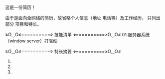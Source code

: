 这是一份简历！


由于是面向全网络的简历，故省略个人信息（地址 电话等）及工作经历， 只列出部分 项目和特长。


≥Ö‿Ö≤===========> 技能清单 <===========≥Ö‿Ö≤
01.服务器系统（window server）打驱动




≥Ö‿Ö≤===========> 特长摘要 <===========≥Ö‿Ö≤

01.
02.
03.
